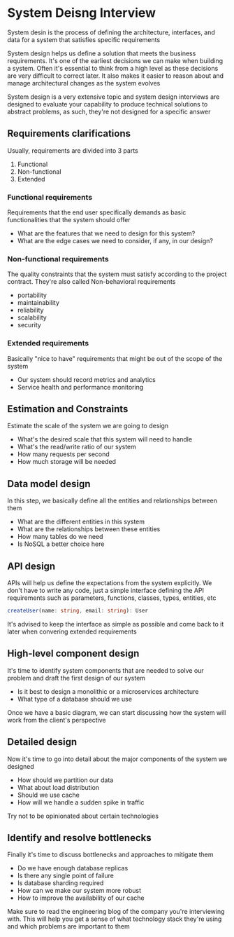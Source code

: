 # System Deisng Interview

System desin is the process of defining the architecture, interfaces, and data for a system that satisfies specific requirements

System design helps us define a solution that meets the business requirements. It's one of the earliest decisions we can make when building a system. Often it's essential to think from a high level as these decisions are very difficult to correct later. It also makes it easier to reason about and manage architectural changes as the system evolves

System design is a very extensive topic and system design interviews are designed to evaluate your capability to produce technical solutions to abstract problems, as such, they're not designed for a specific answer


## Requirements clarifications

Usually, requirements are divided into 3 parts
1. Functional
1. Non-functional
1. Extended

### Functional requirements
Requirements that the end user specifically demands as basic functionalities that the system should offer
+ What are the features that we need to design for this system?
+ What are the edge cases we need to consider, if any, in our design?

### Non-functional requirements
The quality constraints that the system must satisfy according to the project contract. They're also called Non-behavioral requirements
+ portability
+ maintainability
+ reliability
+ scalability
+ security

### Extended requirements
Basically "nice to have" requirements that might be out of the scope of the system
+ Our system should record metrics and analytics
+ Service health and performance monitoring

## Estimation and Constraints
Estimate the scale of the system we are going to design
+ What's the desired scale that this system will need to handle
+ What's the read/write ratio of our system
+ How many requests per second
+ How much storage will be needed

## Data model design
In this step, we basically define all the entities and relationships between them
+ What are the different entities in this system
+ What are the relationships between these entities
+ How many tables do we need
+ Is NoSQL a better choice here


## API design
APIs will help us define the expectations from the system explicitly. We don't have to write any code, just a simple interface defining the API requirements such as parameters, functions, classes, types, entities, etc
```ts
createUser(name: string, email: string): User
```

It's advised to keep the interface as simple as possible and come back to it later when convering extended requirements

## High-level component design
It's time to identify system components that are needed to solve our problem and draft the first design of our system
+ Is it best to design a monolithic or a microservices architecture
+ What type of a database should we use

Once we have a basic diagram, we can start discussing how the system will work from the client's perspective

## Detailed design
Now it's time to go into detail about the major components of the system we designed

+ How should we partition our data
+ What about load distribution
+ Should we use cache
+ How will we handle a sudden spike in traffic

Try not to be opinionated about certain technologies

## Identify and resolve bottlenecks

Finally it's time to discuss bottlenecks and approaches to mitigate them
+ Do we have enough database replicas
+ Is there any single point of failure
+ Is database sharding required
+ How can we make our system more robust
+ How to improve the availability of our cache

Make sure to read the engineering blog of the company you're interviewing with. This will help you get a sense of what technology stack they're using and which problems are important to them

